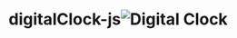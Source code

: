 # digitalClock-js![Digital Clock](https://user-images.githubusercontent.com/106384926/204640184-095aaeff-8dde-42e7-b667-4d4f8c6d23da.png)
